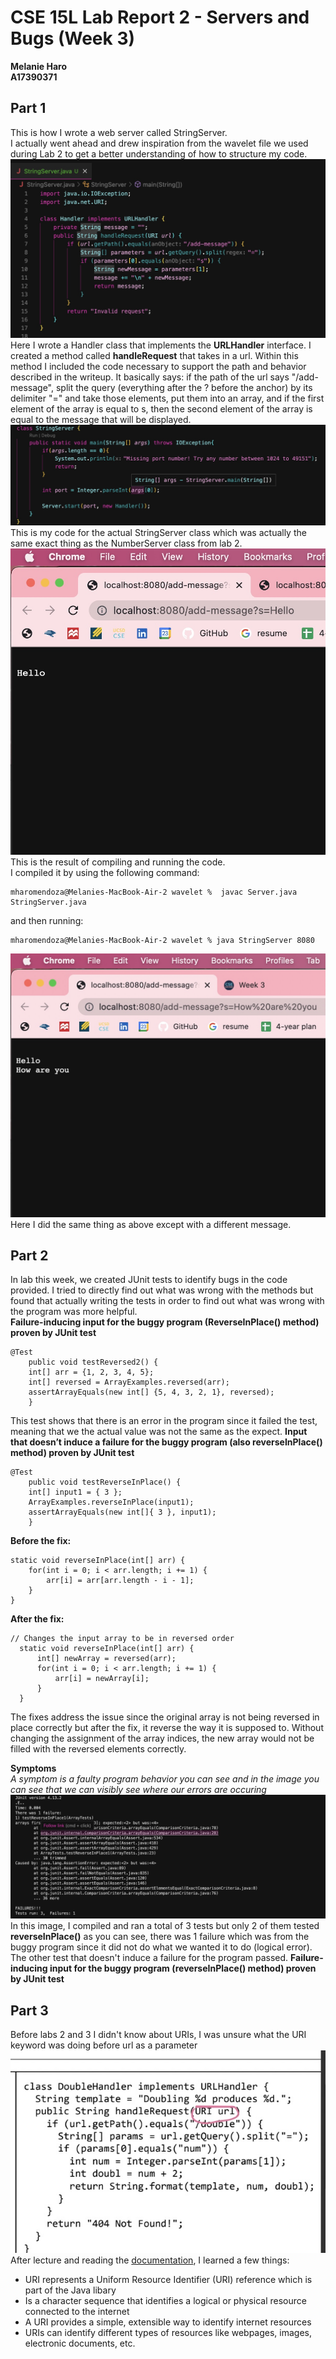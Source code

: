 # CSE 15L Lab Report 2 - Servers and Bugs (Week 3)
**Melanie Haro** <br />
**A17390371** <br />

## Part 1
This is how I wrote a web server called StringServer. <br />
I actually went ahead and drew inspiration from the wavelet file we used during Lab 2 to get a better understanding of how to structure my code.
![Image](2FD34FE2-5403-41F7-94C5-A256CAA47180.jpeg) <br />
Here I wrote a Handler class that implements the **URLHandler** interface. I created a method called **handleRequest** that takes in a url. Within this method I included the code necessary to support the path and behavior described in the writeup. It basically says: if the path of the url says "/add-message", split the query (everything after the ? before the anchor) by its delimiter "=" and take those elements, put them into an array, and if the first element of the array is equal to s, then the second element of the array is equal to the message that will be displayed.
![Image](8396A585-A563-46C9-A221-49A259B1AA8A.jpeg) <br />
This is my code for the actual StringServer class which was actually the same exact thing as the NumberServer class from lab 2.
![Image](B066ECCD-013C-44D9-A494-87E97F0E6A06.jpeg) <br />
This is the result of compiling and running the code. <br />
I compiled it by using the following command: <br />
```
mharomendoza@Melanies-MacBook-Air-2 wavelet %  javac Server.java StringServer.java 
```
and then running:
```
mharomendoza@Melanies-MacBook-Air-2 wavelet % java StringServer 8080
```
![Image](332A7966-FCA4-4CA6-9CBB-3DA8955B3E7D.jpeg) <br />
Here I did the same thing as above except with a different message. <br />

## Part 2
In lab this week, we created JUnit tests to identify bugs in the code provided. I tried to directly find out what was wrong with the methods but found that actually writing the tests in order to find out what was wrong with the program was more helpful. <br />
**Failure-inducing input for the buggy program (ReverseInPlace() method) proven by JUnit test**

```
@Test 
    public void testReversed2() {
    int[] arr = {1, 2, 3, 4, 5};
    int[] reversed = ArrayExamples.reversed(arr);
    assertArrayEquals(new int[] {5, 4, 3, 2, 1}, reversed);
    }
```
This test shows that there is an error in the program since it failed the test, meaning that we the actual value was not the same as the expect.
**Input that doesn’t induce a failure for the buggy program (also reverseInPlace() method) proven by JUnit test**
```
@Test 
    public void testReverseInPlace() {
    int[] input1 = { 3 };
    ArrayExamples.reverseInPlace(input1);
    assertArrayEquals(new int[]{ 3 }, input1);
    }
```

**Before the fix:**
```
static void reverseInPlace(int[] arr) {
    for(int i = 0; i < arr.length; i += 1) {
        arr[i] = arr[arr.length - i - 1];
    }
}
```
**After the fix:**
```
// Changes the input array to be in reversed order
  static void reverseInPlace(int[] arr) {
      int[] newArray = reversed(arr);
      for(int i = 0; i < arr.length; i += 1) {
          arr[i] = newArray[i];
      }
  }
```
The fixes address the issue since the original array is not being reversed in place correctly but after the fix, it reverse the way it is supposed to. Without changing the assignment of the array indices, the new array would not be filled with the reversed elements correctly.




**Symptoms** <br/>
*A symptom is a faulty program behavior you can see and in the image you can see that we can visibly see where our errors are occuring* <br />
![Image](0FFB09D9-4E80-4882-AEF5-E09AABEEA513.jpeg)
In this image, I compiled and ran a total of 3 tests but only 2 of them tested **reverseInPlace()** as you can see, there was 1 failure which was from the buggy program since it did not do what we wanted it to do (logical error). The other test that doesn't induce a failure for the program passed.
**Failure-inducing input for the buggy program (reverseInPlace() method) proven by JUnit test**


## Part 3
Before labs 2 and 3 I didn't know about URIs, I was unsure what the URI keyword was doing before url as a parameter
![Image](402A6F08-A160-4460-BFF5-45466796409A.jpeg) <br />
After lecture and reading the [documentation](https://docs.oracle.com/javase/8/docs/api/java/net/URI.html), I learned a few things:
- URI represents a Uniform Resource Identifier (URI) reference which is part of the Java libary 
- Is a character sequence that identifies a logical or physical resource connected to the internet
- A URI provides a simple, extensible way to identify internet resources
- URIs can identify different types of resources like webpages, images, electronic documents, etc.
